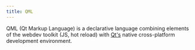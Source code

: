 ```yaml
---
title: QML
---
```


QML (Qt Markup Language) is a declarative language combining elements of the webdev toolkit (JS, hot reload) with [Qt's](/tags/qt) native cross-platform development environment.
